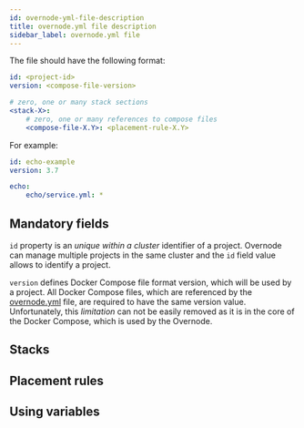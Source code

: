 ```yaml
---
id: overnode-yml-file-description
title: overnode.yml file description
sidebar_label: overnode.yml file
---
```


The file should have the following format:

```yml
id: <project-id>
version: <compose-file-version>

# zero, one or many stack sections
<stack-X>:
    # zero, one or many references to compose files
    <compose-file-X.Y>: <placement-rule-X.Y>
```

For example:

```yml
id: echo-example
version: 3.7

echo:
    echo/service.yml: *
```

## Mandatory fields

`id` property is an *unique within a cluster* identifier of a project. Overnode can manage multiple projects in the same cluster and the `id` field value allows to identify a project.

`version` defines Docker Compose file format version, which will be used by a project. All Docker Compose files, which are referenced by the [overnode.yml](overnode-yml-file-description) file, are required to have the same version value. Unfortunately, this *limitation* can not be easily removed as it is in the core of the Docker Compose, which is used by the Overnode.

## Stacks



## Placement rules

## Using variables 

